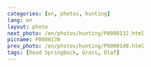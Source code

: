 ```yaml
---
categories: [en, photos, hunting]
lang: en
layout: photo
next_photo: /en/photos/hunting/P0000132.html
picname: P0000139
prev_photo: /en/photos/hunting/P0000149.html
tags: [Dead Springbock, Grass, Olaf]
---
```

